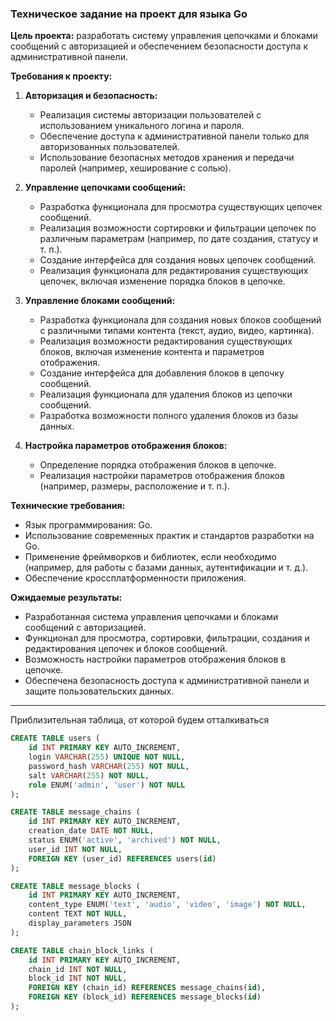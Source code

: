 ### Техническое задание на проект для языка Go

**Цель проекта:** разработать систему управления цепочками и блоками сообщений с авторизацией и обеспечением безопасности доступа к административной панели.

**Требования к проекту:**

1. **Авторизация и безопасность:**
   - Реализация системы авторизации пользователей с использованием уникального логина и пароля.
   - Обеспечение доступа к административной панели только для авторизованных пользователей.
   - Использование безопасных методов хранения и передачи паролей (например, хеширование с солью).

2. **Управление цепочками сообщений:**
   - Разработка функционала для просмотра существующих цепочек сообщений.
   - Реализация возможности сортировки и фильтрации цепочек по различным параметрам (например, по дате создания, статусу и т. п.).
   - Создание интерфейса для создания новых цепочек сообщений.
   - Реализация функционала для редактирования существующих цепочек, включая изменение порядка блоков в цепочке.

3. **Управление блоками сообщений:**
   - Разработка функционала для создания новых блоков сообщений с различными типами контента (текст, аудио, видео, картинка).
   - Реализация возможности редактирования существующих блоков, включая изменение контента и параметров отображения.
   - Создание интерфейса для добавления блоков в цепочку сообщений.
   - Реализация функционала для удаления блоков из цепочки сообщений.
   - Разработка возможности полного удаления блоков из базы данных.

4. **Настройка параметров отображения блоков:**
   - Определение порядка отображения блоков в цепочке.
   - Реализация настройки параметров отображения блоков (например, размеры, расположение и т. п.).

**Технические требования:**
- Язык программирования: Go.
- Использование современных практик и стандартов разработки на Go.
- Применение фреймворков и библиотек, если необходимо (например, для работы с базами данных, аутентификации и т. д.).
- Обеспечение кроссплатформенности приложения.

**Ожидаемые результаты:**
- Разработанная система управления цепочками и блоками сообщений с авторизацией.
- Функционал для просмотра, сортировки, фильтрации, создания и редактирования цепочек и блоков сообщений.
- Возможность настройки параметров отображения блоков в цепочке.
- Обеспечена безопасность доступа к административной панели и защите пользовательских данных.

---

Приблизительная таблица, от которой будем отталкиваться 
```sql
CREATE TABLE users (
    id INT PRIMARY KEY AUTO_INCREMENT,
    login VARCHAR(255) UNIQUE NOT NULL,
    password_hash VARCHAR(255) NOT NULL,
    salt VARCHAR(255) NOT NULL,
    role ENUM('admin', 'user') NOT NULL
);

CREATE TABLE message_chains (
    id INT PRIMARY KEY AUTO_INCREMENT,
    creation_date DATE NOT NULL,
    status ENUM('active', 'archived') NOT NULL,
    user_id INT NOT NULL,
    FOREIGN KEY (user_id) REFERENCES users(id)
);

CREATE TABLE message_blocks (
    id INT PRIMARY KEY AUTO_INCREMENT,
    content_type ENUM('text', 'audio', 'video', 'image') NOT NULL,
    content TEXT NOT NULL,
    display_parameters JSON
);

CREATE TABLE chain_block_links (
    id INT PRIMARY KEY AUTO_INCREMENT,
    chain_id INT NOT NULL,
    block_id INT NOT NULL,
    FOREIGN KEY (chain_id) REFERENCES message_chains(id),
    FOREIGN KEY (block_id) REFERENCES message_blocks(id)
);
```
